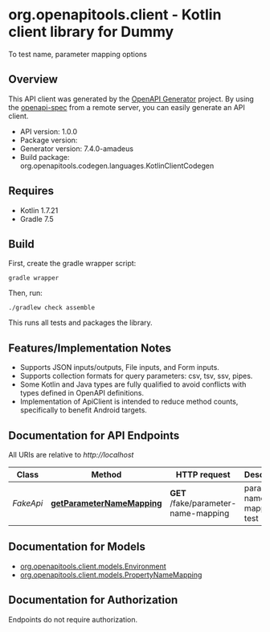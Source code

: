 # org.openapitools.client - Kotlin client library for Dummy

To test name, parameter mapping options

## Overview
This API client was generated by the [OpenAPI Generator](https://openapi-generator.tech) project.  By using the [openapi-spec](https://github.com/OAI/OpenAPI-Specification) from a remote server, you can easily generate an API client.

- API version: 1.0.0
- Package version: 
- Generator version: 7.4.0-amadeus
- Build package: org.openapitools.codegen.languages.KotlinClientCodegen

## Requires

* Kotlin 1.7.21
* Gradle 7.5

## Build

First, create the gradle wrapper script:

```
gradle wrapper
```

Then, run:

```
./gradlew check assemble
```

This runs all tests and packages the library.

## Features/Implementation Notes

* Supports JSON inputs/outputs, File inputs, and Form inputs.
* Supports collection formats for query parameters: csv, tsv, ssv, pipes.
* Some Kotlin and Java types are fully qualified to avoid conflicts with types defined in OpenAPI definitions.
* Implementation of ApiClient is intended to reduce method counts, specifically to benefit Android targets.

<a id="documentation-for-api-endpoints"></a>
## Documentation for API Endpoints

All URIs are relative to *http://localhost*

Class | Method | HTTP request | Description
------------ | ------------- | ------------- | -------------
*FakeApi* | [**getParameterNameMapping**](docs/FakeApi.md#getparameternamemapping) | **GET** /fake/parameter-name-mapping | parameter name mapping test


<a id="documentation-for-models"></a>
## Documentation for Models

 - [org.openapitools.client.models.Environment](docs/Environment.md)
 - [org.openapitools.client.models.PropertyNameMapping](docs/PropertyNameMapping.md)


<a id="documentation-for-authorization"></a>
## Documentation for Authorization

Endpoints do not require authorization.

